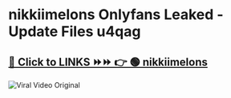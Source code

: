 
 # nikkiimelons Onlyfans Leaked - Update Files u4qag

## <h2><a href="https://clipsfans.com/nikkiimelons&ref=git">🔗 Click to LINKS ⏩⏩ 👉 🟢 nikkiimelons </a></h2>

<a href="https://clipsfans.com/nikkiimelons&ref=git" rel="nofollow" data-target="animated-image.originalLink"><img src="https://i.ibb.co.com/xMMVF88/686577567.gif" alt="Viral Video Original" style="max-width: 100%; display: inline-block;" data-target="animated-image.originalImage"></a>

